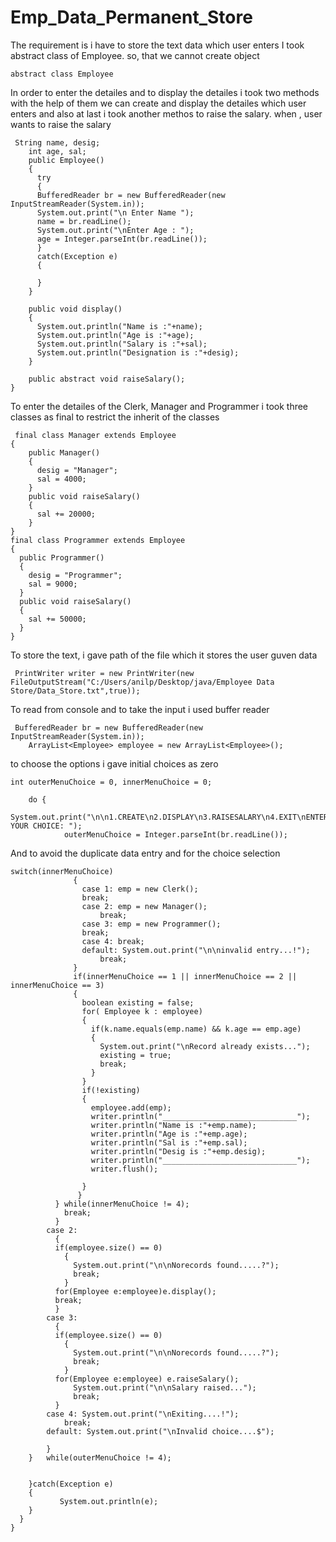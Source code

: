 # Emp_Data_Permanent_Store

The requirement is i have to store the text data which user enters 
I took abstract class of Employee. so, that we cannot create object 

    abstract class Employee 
 
 In order to enter the detailes and to display the detailes i took two methods with the help of them we can create and display the detailes which user enters
 and also at last i took another methos to raise the salary. when , user wants to raise the salary 
 
     String name, desig;
        int age, sal;
        public Employee() 
        {
          try
          {
          BufferedReader br = new BufferedReader(new InputStreamReader(System.in));
          System.out.print("\n Enter Name ");
          name = br.readLine();
          System.out.print("\nEnter Age : ");
          age = Integer.parseInt(br.readLine());
          }
          catch(Exception e)
          {

          }
        }

        public void display()
        {
          System.out.println("Name is :"+name);
          System.out.println("Age is :"+age);
          System.out.println("Salary is :"+sal);
          System.out.println("Designation is :"+desig);
        }

        public abstract void raiseSalary();
    }
   
 To enter the detailes of the Clerk, Manager and Programmer i took three classes as final to restrict the inherit of the classes
 
     final class Manager extends Employee 
    {
        public Manager() 
        {
          desig = "Manager";
          sal = 4000;
        }
        public void raiseSalary() 
        {
          sal += 20000;
        }
    }
    final class Programmer extends Employee 
    {
      public Programmer() 
      {
        desig = "Programmer";
        sal = 9000;
      }
      public void raiseSalary() 
      {
        sal += 50000;
      }
    }
 
 To store the text, i gave path of the file which it stores the user guven data
 
     PrintWriter writer = new PrintWriter(new FileOutputStream("C:/Users/anilp/Desktop/java/Employee Data Store/Data_Store.txt",true));
     
To read from console and to take the input i used buffer reader

     
     BufferedReader br = new BufferedReader(new InputStreamReader(System.in));
        ArrayList<Employee> employee = new ArrayList<Employee>();
        
  to choose the options i gave initial choices as zero      

    int outerMenuChoice = 0, innerMenuChoice = 0;
	
		do {
				System.out.print("\n\n1.CREATE\n2.DISPLAY\n3.RAISESALARY\n4.EXIT\nENTER YOUR CHOICE: ");
				outerMenuChoice = Integer.parseInt(br.readLine());


And to avoid the duplicate data entry and for the choice selection 



    switch(innerMenuChoice) 
                  {
                    case 1: emp = new Clerk();
                    break;
                    case 2: emp = new Manager();
                        break;
                    case 3: emp = new Programmer();
                    break;
                    case 4: break;
                    default: System.out.print("\n\ninvalid entry...!");
                        break;
                  }
                  if(innerMenuChoice == 1 || innerMenuChoice == 2 || innerMenuChoice == 3) 
                  {
                    boolean existing = false;
                    for( Employee k : employee) 
                    {
                      if(k.name.equals(emp.name) && k.age == emp.age) 
                      {
                        System.out.print("\nRecord already exists...");
                        existing = true;
                        break;
                      }
                    }
                    if(!existing) 
                    {
                      employee.add(emp);
                      writer.println("______________________________");
                      writer.println("Name is :"+emp.name);
                      writer.println("Age is :"+emp.age);
                      writer.println("Sal is :"+emp.sal);
                      writer.println("Desig is :"+emp.desig);
                      writer.println("______________________________");
                      writer.flush();

                    }
                   }
              }	while(innerMenuChoice != 4);
                break;
              }
            case 2: 
              {
              if(employee.size() == 0) 
                {
                  System.out.print("\n\nNorecords found.....?");
                  break;
                }
              for(Employee e:employee)e.display();
              break;
              }
            case 3: 
              {
              if(employee.size() == 0) 
                {
                  System.out.print("\n\nNorecords found.....?");
                  break;
                }
              for(Employee e:employee) e.raiseSalary();
                  System.out.print("\n\nSalary raised...");
                  break;
              }
            case 4: System.out.print("\nExiting....!");
                break;
            default: System.out.print("\nInvalid choice....$");

            }
        }	while(outerMenuChoice != 4);


        }catch(Exception e)
        {
               System.out.println(e);
        }
      }
    }


